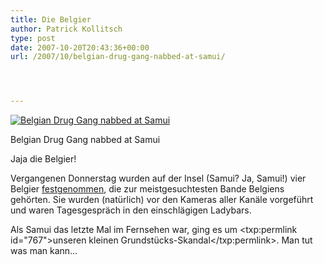 ```yaml
---
title: Die Belgier
author: Patrick Kollitsch
type: post
date: 2007-10-20T20:43:36+00:00
url: /2007/10/belgian-drug-gang-nabbed-at-samui/




---
```

<div class="flickr">
  <a href="http://www.flickr.com/photos/schreibblogade/1669206201/" title="Belgian Drug Gang nabbed at Samui"><img src="//farm3.static.flickr.com/2404/1669206201_b700c7c747.jpg" alt="Belgian Drug Gang nabbed at Samui" /></a></p> 
  
  <p>
    Belgian Drug Gang nabbed at Samui
  </p>
</div>

Jaja die Belgier!

Vergangenen Donnerstag wurden auf der Insel (Samui? Ja, Samui!) vier Belgier [festgenommen][1], die zur meistgesuchtesten Bande Belgiens geh&ouml;rten. Sie wurden (nat&uuml;rlich) vor den Kameras aller Kan&auml;le vorgef&uuml;hrt und waren Tagesgespr&auml;ch in den einschl&auml;gigen Ladybars.

Als Samui das letzte Mal im Fernsehen war, ging es um <txp:permlink id="767">unseren kleinen Grundst&uuml;cks-Skandal</txp:permlink>. Man tut was man kann&#8230;

 [1]: http://kurl.de/opeyal